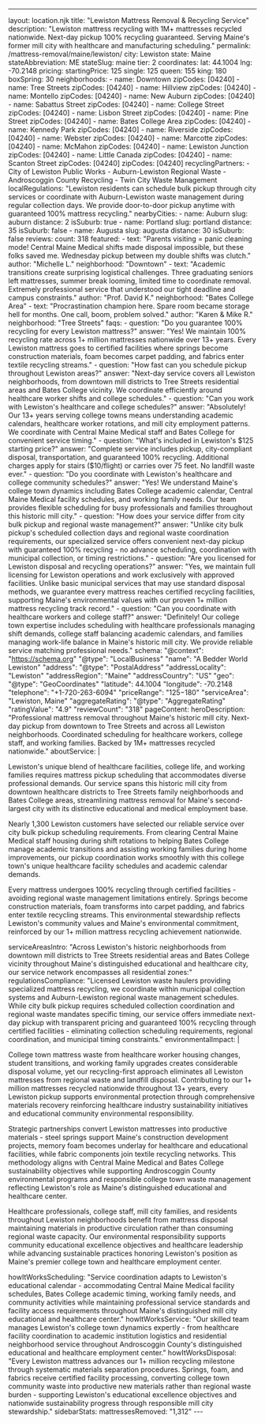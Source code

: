 ---
layout: location.njk
title: "Lewiston Mattress Removal & Recycling Service"
description: "Lewiston mattress recycling with 1M+ mattresses recycled nationwide. Next-day pickup 100% recycling guaranteed. Serving Maine's former mill city with healthcare and manufacturing scheduling."
permalink: /mattress-removal/maine/lewiston/
city: Lewiston state: Maine stateAbbreviation: ME stateSlug: maine tier: 2 coordinates: lat: 44.1004 lng: -70.2148 pricing: startingPrice: 125 single: 125 queen: 155 king: 180 boxSpring: 30 neighborhoods: - name: Downtown zipCodes: [04240] - name: Tree Streets zipCodes: [04240] - name: Hillview zipCodes: [04240] - name: Montello zipCodes: [04240] - name: New Auburn zipCodes: [04240] - name: Sabattus Street zipCodes: [04240] - name: College Street zipCodes: [04240] - name: Lisbon Street zipCodes: [04240] - name: Pine Street zipCodes: [04240] - name: Bates College Area zipCodes: [04240] - name: Kennedy Park zipCodes: [04240] - name: Riverside zipCodes: [04240] - name: Webster zipCodes: [04240] - name: Marcotte zipCodes: [04240] - name: McMahon zipCodes: [04240] - name: Lewiston Junction zipCodes: [04240] - name: Little Canada zipCodes: [04240] - name: Scanton Street zipCodes: [04240] zipCodes: [04240] recyclingPartners: - City of Lewiston Public Works - Auburn-Lewiston Regional Waste - Androscoggin County Recycling - Twin City Waste Management localRegulations: "Lewiston residents can schedule bulk pickup through city services or coordinate with Auburn-Lewiston waste management during regular collection days. We provide door-to-door pickup anytime with guaranteed 100% mattress recycling." nearbyCities: - name: Auburn slug: auburn distance: 2 isSuburb: true - name: Portland slug: portland distance: 35 isSuburb: false - name: Augusta slug: augusta distance: 30 isSuburb: false reviews: count: 318 featured: - text: "Parents visiting = panic cleaning mode! Central Maine Medical shifts made disposal impossible, but these folks saved me. Wednesday pickup between my double shifts was clutch." author: "Michelle L." neighborhood: "Downtown" - text: "Academic transitions create surprising logistical challenges. Three graduating seniors left mattresses, summer break looming, limited time to coordinate removal. Extremely professional service that understood our tight deadline and campus constraints." author: "Prof. David K." neighborhood: "Bates College Area" - text: "Procrastination champion here. Spare room became storage hell for months. One call, boom, problem solved." author: "Karen & Mike R." neighborhood: "Tree Streets" faqs: - question: "Do you guarantee 100% recycling for every Lewiston mattress?" answer: "Yes! We maintain 100% recycling rate across 1+ million mattresses nationwide over 13+ years. Every Lewiston mattress goes to certified facilities where springs become construction materials, foam becomes carpet padding, and fabrics enter textile recycling streams." - question: "How fast can you schedule pickup throughout Lewiston areas?" answer: "Next-day service covers all Lewiston neighborhoods, from downtown mill districts to Tree Streets residential areas and Bates College vicinity. We coordinate efficiently around healthcare worker shifts and college schedules." - question: "Can you work with Lewiston's healthcare and college schedules?" answer: "Absolutely! Our 13+ years serving college towns means understanding academic calendars, healthcare worker rotations, and mill city employment patterns. We coordinate with Central Maine Medical staff and Bates College for convenient service timing." - question: "What's included in Lewiston's $125 starting price?" answer: "Complete service includes pickup, city-compliant disposal, transportation, and guaranteed 100% recycling. Additional charges apply for stairs ($10/flight) or carries over 75 feet. No landfill waste ever." - question: "Do you coordinate with Lewiston's healthcare and college community schedules?" answer: "Yes! We understand Maine's college town dynamics including Bates College academic calendar, Central Maine Medical facility schedules, and working family needs. Our team provides flexible scheduling for busy professionals and families throughout this historic mill city." - question: "How does your service differ from city bulk pickup and regional waste management?" answer: "Unlike city bulk pickup's scheduled collection days and regional waste coordination requirements, our specialized service offers convenient next-day pickup with guaranteed 100% recycling - no advance scheduling, coordination with municipal collection, or timing restrictions." - question: "Are you licensed for Lewiston disposal and recycling operations?" answer: "Yes, we maintain full licensing for Lewiston operations and work exclusively with approved facilities. Unlike basic municipal services that may use standard disposal methods, we guarantee every mattress reaches certified recycling facilities, supporting Maine's environmental values with our proven 1+ million mattress recycling track record." - question: "Can you coordinate with healthcare workers and college staff?" answer: "Definitely! Our college town expertise includes scheduling with healthcare professionals managing shift demands, college staff balancing academic calendars, and families managing work-life balance in Maine's historic mill city. We provide reliable service matching professional needs." schema: "@context": "https://schema.org" "@type": "LocalBusiness" "name": "A Bedder World Lewiston" "address": "@type": "PostalAddress" "addressLocality": "Lewiston" "addressRegion": "Maine" "addressCountry": "US" "geo": "@type": "GeoCoordinates" "latitude": 44.1004 "longitude": -70.2148 "telephone": "+1-720-263-6094" "priceRange": "$125-$180" "serviceArea": "Lewiston, Maine" "aggregateRating": "@type": "AggregateRating" "ratingValue": "4.9" "reviewCount": "318" pageContent: heroDescription: "Professional mattress removal throughout Maine's historic mill city. Next-day pickup from downtown to Tree Streets and across all Lewiston neighborhoods. Coordinated scheduling for healthcare workers, college staff, and working families. Backed by 1M+ mattresses recycled nationwide." aboutService: | <p>Lewiston's unique blend of healthcare facilities, college life, and working families requires mattress pickup scheduling that accommodates diverse professional demands. Our service spans this historic mill city from downtown healthcare districts to Tree Streets family neighborhoods and Bates College areas, streamlining mattress removal for Maine's second-largest city with its distinctive educational and medical employment base.</p> <p>Nearly 1,300 Lewiston customers have selected our reliable service over city bulk pickup scheduling requirements. From clearing Central Maine Medical staff housing during shift rotations to helping Bates College manage academic transitions and assisting working families during home improvements, our pickup coordination works smoothly with this college town's unique healthcare facility schedules and academic calendar demands.</p> <p>Every mattress undergoes 100% recycling through certified facilities - avoiding regional waste management limitations entirely. Springs become construction materials, foam transforms into carpet padding, and fabrics enter textile recycling streams. This environmental stewardship reflects Lewiston's community values and Maine's environmental commitment, reinforced by our 1+ million mattress recycling achievement nationwide.</p> serviceAreasIntro: "Across Lewiston's historic neighborhoods from downtown mill districts to Tree Streets residential areas and Bates College vicinity throughout Maine's distinguished educational and healthcare city, our service network encompasses all residential zones:" regulationsCompliance: "Licensed Lewiston waste haulers providing specialized mattress recycling, we coordinate within municipal collection systems and Auburn-Lewiston regional waste management schedules. While city bulk pickup requires scheduled collection coordination and regional waste mandates specific timing, our service offers immediate next-day pickup with transparent pricing and guaranteed 100% recycling through certified facilities - eliminating collection scheduling requirements, regional coordination, and municipal timing constraints." environmentalImpact: | <p>College town mattress waste from healthcare worker housing changes, student transitions, and working family upgrades creates considerable disposal volume, yet our recycling-first approach eliminates all Lewiston mattresses from regional waste and landfill disposal. Contributing to our 1+ million mattresses recycled nationwide throughout 13+ years, every Lewiston pickup supports environmental protection through comprehensive materials recovery reinforcing healthcare industry sustainability initiatives and educational community environmental responsibility.</p> <p>Strategic partnerships convert Lewiston mattresses into productive materials - steel springs support Maine's construction development projects, memory foam becomes underlay for healthcare and educational facilities, while fabric components join textile recycling networks. This methodology aligns with Central Maine Medical and Bates College sustainability objectives while supporting Androscoggin County environmental programs and responsible college town waste management reflecting Lewiston's role as Maine's distinguished educational and healthcare center.</p> <p>Healthcare professionals, college staff, mill city families, and residents throughout Lewiston neighborhoods benefit from mattress disposal maintaining materials in productive circulation rather than consuming regional waste capacity. Our environmental responsibility supports community educational excellence objectives and healthcare leadership while advancing sustainable practices honoring Lewiston's position as Maine's premier college town and healthcare employment center.</p> howItWorksScheduling: "Service coordination adapts to Lewiston's educational calendar - accommodating Central Maine Medical facility schedules, Bates College academic timing, working family needs, and community activities while maintaining professional service standards and facility access requirements throughout Maine's distinguished mill city educational and healthcare center." howItWorksService: "Our skilled team manages Lewiston's college town dynamics expertly - from healthcare facility coordination to academic institution logistics and residential neighborhood service throughout Androscoggin County's distinguished educational and healthcare employment center." howItWorksDisposal: "Every Lewiston mattress advances our 1+ million recycling milestone through systematic materials separation procedures. Springs, foam, and fabrics receive certified facility processing, converting college town community waste into productive new materials rather than regional waste burden - supporting Lewiston's educational excellence objectives and nationwide sustainability progress through responsible mill city stewardship." sidebarStats: mattressesRemoved: "1,312" ---